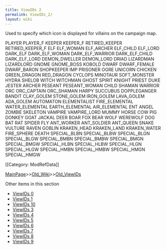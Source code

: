 ```yaml
---
title: ViewIDs 2
permalink: ViewIDs_2/
layout: wiki
---
```

Used to specify which icon is displayed for villains on the campaign map.

PLAYER
PLAYER_F
KEEPER
KEEPER_F
RETIRED_KEEPER
RETIRED_KEEPER_F
ELF
ELF_WOMAN
ELF_ARCHER
ELF_CHILD
ELF_LORD
DARK_ELF
DARK_ELF_WOMAN
DARK_ELF_WARRIOR
DARK_ELF_CHILD
DARK_ELF_LORD
DEMON_DWELLER
DEMON_LORD
DRIAD
LIZARDMAN
LIZARDLORD
GNOME
GNOME_BOSS
KOBOLD
DWARF
DWARF_FEMALE
DWARF_BARON
SHOPKEEPER
IMP
PRISONER
OGRE
UNICORN
CHICKEN
GREEN_DRAGON
RED_DRAGON
CYCLOPS
MINOTAUR
SOFT_MONSTER
HYDRA
SHELOB
WITCH
WITCHMAN
GHOST
SPIRIT
KNIGHT
PRIEST
DUKE
JESTER
ARCHER
PESEANT
PESEANT_WOMAN
CHILD
SHAMAN
WARRIOR
ORC
ORC_CAPTAIN
ORC_SHAMAN
HARPY
SUCCUBUS
DOPPLEGANGER
BANDIT
CLAY_GOLEM
STONE_GOLEM
IRON_GOLEM
LAVA_GOLEM
ADA_GOLEM
AUTOMATON
ELEMENTALIST
FIRE_ELEMENTAL
WATER_ELEMENTAL
EARTH_ELEMENTAL
AIR_ELEMENTAL
ENT
ANGEL
ZOMBIE
SKELETON
VAMPIRE
VAMPIRE_LORD
MUMMY
HORSE
COW
PIG
DONKEY
GOAT
JACKAL
DEER
BOAR
FOX
BEAR
WOLF
WEREWOLF
DOG
BAT
RAT
SPIDER
FLY
ANT_WORKER
ANT_SOLDIER
ANT_QUEEN
SNAKE
VULTURE
RAVEN
GOBLIN
KRAKEN_HEAD
KRAKEN_LAND
KRAKEN_WATER
FIRE_SPHERE
DEATH
SPECIAL_BLBN
SPECIAL_BLBW
SPECIAL_BLGN
SPECIAL_BLGW
SPECIAL_BMBN
SPECIAL_BMBW
SPECIAL_BMGN
SPECIAL_BMGW
SPECIAL_HLBN
SPECIAL_HLBW
SPECIAL_HLGN
SPECIAL_HLGW
SPECIAL_HMBN
SPECIAL_HMBW
SPECIAL_HMGN
SPECIAL_HMGW

[[Category: ModRefData]]

[MainPage](/keeperrl_wiki/ "wikilink")>>[Old_Wiki](/keeperrl_wiki/Old_Wiki "wikilink")>>[Old_ViewIDs](/keeperrl_wiki/Old_ViewIDs "wikilink")

Other items in this section
-    [ViewIDs 0](/keeperrl_wiki/ViewIDs_0 "wikilink")
-    [ViewIDs 1](/keeperrl_wiki/ViewIDs_1 "wikilink")
-    [ViewIDs 10](/keeperrl_wiki/ViewIDs_10 "wikilink")
-    [ViewIDs 3](/keeperrl_wiki/ViewIDs_3 "wikilink")
-    [ViewIDs 4](/keeperrl_wiki/ViewIDs_4 "wikilink")
-    [ViewIDs 5](/keeperrl_wiki/ViewIDs_5 "wikilink")
-    [ViewIDs 6](/keeperrl_wiki/ViewIDs_6 "wikilink")
-    [ViewIDs 7](/keeperrl_wiki/ViewIDs_7 "wikilink")
-    [ViewIDs 8](/keeperrl_wiki/ViewIDs_8 "wikilink")
-    [ViewIDs 9](/keeperrl_wiki/ViewIDs_9 "wikilink")
